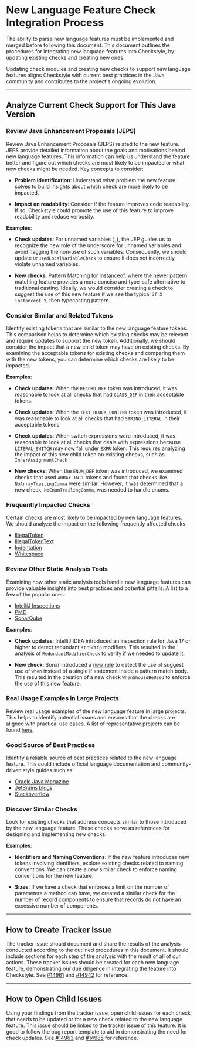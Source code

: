 # New Language Feature Check Integration Process

The ability to parse new language features must be implemented and
merged before following this document. This document outlines the procedures
for integrating new language features into Checkstyle,
by updating existing checks and creating new ones.

Updating check modules and creating new checks to support new language features aligns Checkstyle
with current best practices in the Java community and contributes to
the project's ongoing evolution.

---

## Analyze Current Check Support for This Java Version

### Review Java Enhancement Proposals (JEPS)

Review Java Enhancement Proposals (JEPS) related to the new feature.
JEPS provide detailed information about the goals
and motivations behind new language features.
This information can help us understand the feature better and figure out
which checks are most likely to be impacted or what new checks might be needed.
Key concepts to consider:

- **Problem identification**: Understand what problem the new feature solves to build
  insights about which check are more likely to be impacted.

- **Impact on readability**: Consider if the feature improves code readability. If so,
  Checkstyle could promote the use of this feature to improve readability and reduce verbosity.

**Examples**:

- **Check updates**:  For unnamed variables (`_`), the JEP guides us to recognize the new role of
  the underscore for unnamed variables and avoid flagging the non-use of such variables.
  Consequently, we should update `UnusedLocalVariableCheck` to ensure it does not
  incorrectly violate unnamed variables.

- **New checks**: Pattern Matching for instanceof, where the newer pattern matching feature provides
  a more concise and type-safe alternative to traditional casting.
  Ideally, we would consider creating a check
  to suggest the use of this new feature if we see the typical `if X instanceof Y`,
  then typecasting pattern.

### Consider Similar and Related Tokens

Identify existing tokens that are similar to the new language feature tokens.
This comparison helps to determine which existing checks may be relevant
and require updates to support the new token. Additionally,
we should consider the impact that a new child token may have
on existing checks. By examining the acceptable tokens for existing checks and
comparing them with the new tokens, you can determine which checks are likely to be impacted.

**Examples**:

- **Check updates**: When the `RECORD_DEF` token was introduced,
 it was reasonable to look at all checks that had `CLASS_DEF` in their acceptable tokens.

- **Check updates**: When the `TEXT_BLOCK_CONTENT` token was introduced,
  it was reasonable to look at all checks that had `STRING_LITERAL` in their acceptable tokens.

- **Check updates**: When switch expressions were introduced, it was reasonable to look at all
  checks that deals with expressions because `LITERAL_SWITCH` may now fall under `EXPR` token.
  This requires analyzing the impact of this new child token on existing checks,
  such as `InnerAssignmentCheck`

- **New checks**: When the `ENUM_DEF` token was introduced,
  we examined checks that used `ARRAY_INIT` tokens and found that checks
  like `NoArrayTrailingComma` were similar. However, it was determined that a new check,
  `NoEnumTrailingComma`, was needed to handle enums. 

### Frequently Impacted Checks

Certain checks are most likely to be impacted by new language features.
We should analyze the impact on the following frequently affected checks:

- [IllegalToken](https://checkstyle.org/checks/coding/illegaltoken.html)
- [IllegalTokenText](https://checkstyle.org/checks/coding/illegaltokentext.html)
- [Indentation](https://checkstyle.org/checks/misc/indentation.html#Indentation)
- [Whitespace](https://checkstyle.org/checks/whitespace/index.html)

### Review Other Static Analysis Tools

Examining how other static analysis tools handle new language features
can provide valuable insights into best practices and potential pitfalls.
A list to a few of the popular ones:

- [IntelliJ Inspections](https://www.jetbrains.com/help/idea/code-inspection.html)
- [PMD](https://pmd.github.io/)
- [SonarQube](https://www.sonarqube.org/)

**Examples**:

- **Check updates**: IntelliJ IDEA introduced an inspection rule for Java 17 or higher to detect
  redundant `strictfp` modifiers. This resulted in the analysis of `RedundantModifierCheck`
  to verify if we needed to update it.

- **New check**: Sonar introduced a [new rule](https://rules.sonarsource.com/java/tag/java21/RSPEC-6916/)
  to detect the use of suggest use of `when` instead of a single if statement inside
  a pattern match body. This resulted in the creation
  of a new check `WhenShouldBeUsed` to enforce the use of this new feature.

### Real Usage Examples in Large Projects

Review real usage examples of the new language feature in large projects.
This helps to identify potential issues and ensures that the checks
are aligned with practical use cases.
A list of representative projects can be found
[here](https://github.com/checkstyle/contribution/blob/master/checkstyle-tester/github-action-projects1.properties).

### Good Source of Best Practices

Identify a reliable source of best practices related to the new language feature.
This could include official language documentation and community-driven style guides
such as:

- [Oracle Java Magazine](https://blogs.oracle.com/javamagazine/)
- [JetBrains blogs](https://blog.jetbrains.com/)
- [Stackoverflow](https://stackoverflow.com/)

### Discover Similar Checks

Look for existing checks that address concepts
similar to those introduced by the new language feature.
These checks serve as references for designing and implementing new checks.

**Examples**:

- **Identifiers and Naming Conventions**: If the new feature introduces
  new tokens involving identifiers, explore existing checks related to naming conventions.
  We can create a new similar check to enforce naming conventions for the new feature.

- **Sizes**: If we have a check that enforces a limit on the number of parameters
  a method can have, we created a similar check for the number of record components
  to ensure that records do not have an excessive number of components.

---

## How to Create Tracker Issue

The tracker issue should document and share the results of the analysis
conducted according to the outlined procedures in this document.
It should include sections for each step of the analysis with the result
of all of our actions. These tracker issues should be created for each
new language feature, demonstrating our due diligence
in integrating the feature into Checkstyle.
See [#14961](https://github.com/checkstyle/checkstyle/issues/14961) and
[#14942](https://github.com/checkstyle/checkstyle/issues/14942) for reference.

---

## How to Open Child Issues

Using your findings from the tracker issue, open child issues for each check that needs
to be updated or for a new check related to the new language feature.
This issue should be linked to the tracker issue of this feature.
It is good to follow the bug report template to aid in demonstrating the need for check updates.
See [#14963](https://github.com/checkstyle/checkstyle/issues/14963) and
[#14985](https://github.com/checkstyle/checkstyle/issues/14985) for reference.

